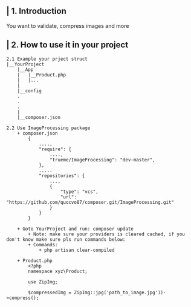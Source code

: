| 1. Introduction
----------------
You want to validate, compress images and more 

| 2. How to use it in your project
-----------------------
    2.1 Example your prject struct
    |__YourProject
        |__App
        |   |__Product.php
        |   |...
        |   
        |__config
        .
        .
        .
        |
        |__composer.json

    2.2 Use ImageProcessing package
        + composer.json
            {
                ....,
                "require": {
                    ....,
                    "trueme/ImageProcessing": "dev-master",
                },
                .....
                "repositories": {
                    ...,
                    {
                        "type": "vcs",
                        "url": "https://github.com/quocvo87/composer.git/ImageProcessing.git"
                    }
                }
            }

        + Goto YourProject and run: composer update
            + Note: make sure your providers is cleared cached, if you don't know make sure pls run commands below:
            + Commands:
                + php artisan clear-compiled

        + Product.php
            <?php
            namespace xyz\Product;

            use ZipImg;

            $compressedImg = ZipImg::jpg('path_to_image.jpg'))->compress();


